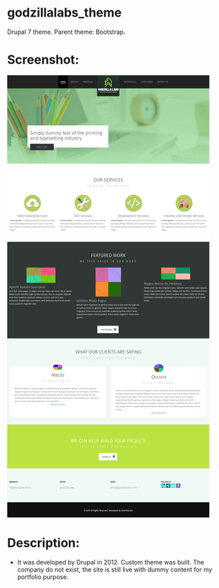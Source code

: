 # godzillalabs_theme
Drupal 7 theme. Parent theme: Bootstrap.

# Screenshot:
![](img/godzillalabs.png)

# Description:
- It was developed by Drupal in 2012. Custom theme was built. The company do not exist, the site is still live with dummy content for my portfolio purpose.
